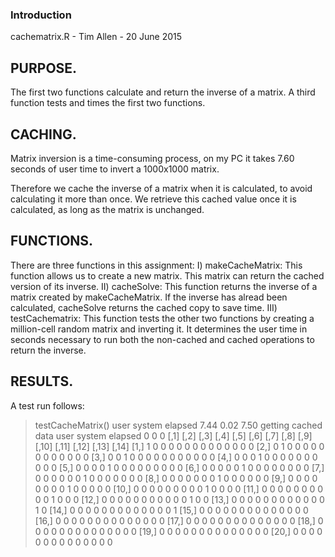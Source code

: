### Introduction
cachematrix.R - Tim Allen - 20 June 2015

## PURPOSE.
The first two functions calculate and return the inverse of a matrix. A third function tests and times the first two functions.

## CACHING.
Matrix inversion is a time-consuming process, on my PC it takes 7.60 seconds of user time to invert a 1000x1000 matrix.

Therefore we cache the inverse of  a matrix when it is calculated, to avoid calculating it more than once. We retrieve this cached value once it is calculated, as long as the matrix is unchanged.

## FUNCTIONS.
There are three functions in this assignment:
I) makeCacheMatrix: This function allows us to create a new matrix. This matrix can return the cached version of its inverse.
II) cacheSolve: This function returns the inverse of a matrix created by makeCacheMatrix.  If the inverse has alread been calculated, cacheSolve returns the cached copy to save time.
III) testCachematrix: This function tests the other two functions by creating a million-cell random matrix and inverting it. It determines the user time in seconds necessary to run both the non-cached and cached operations to return the inverse.

## RESULTS.
A test run follows:
> testCacheMatrix()
   user  system elapsed 
   7.44    0.02    7.50 
getting cached data
   user  system elapsed 
      0       0       0 
      [,1] [,2] [,3] [,4] [,5] [,6] [,7] [,8] [,9] [,10] [,11] [,12] [,13] [,14]
 [1,]    1    0    0    0    0    0    0    0    0     0     0     0     0     0
 [2,]    0    1    0    0    0    0    0    0    0     0     0     0     0     0
 [3,]    0    0    1    0    0    0    0    0    0     0     0     0     0     0
 [4,]    0    0    0    1    0    0    0    0    0     0     0     0     0     0
 [5,]    0    0    0    0    1    0    0    0    0     0     0     0     0     0
 [6,]    0    0    0    0    0    1    0    0    0     0     0     0     0     0
 [7,]    0    0    0    0    0    0    1    0    0     0     0     0     0     0
 [8,]    0    0    0    0    0    0    0    1    0     0     0     0     0     0
 [9,]    0    0    0    0    0    0    0    0    1     0     0     0     0     0
[10,]    0    0    0    0    0    0    0    0    0     1     0     0     0     0
[11,]    0    0    0    0    0    0    0    0    0     0     1     0     0     0
[12,]    0    0    0    0    0    0    0    0    0     0     0     1     0     0
[13,]    0    0    0    0    0    0    0    0    0     0     0     0     1     0
[14,]    0    0    0    0    0    0    0    0    0     0     0     0     0     1
[15,]    0    0    0    0    0    0    0    0    0     0     0     0     0     0
[16,]    0    0    0    0    0    0    0    0    0     0     0     0     0     0
[17,]    0    0    0    0    0    0    0    0    0     0     0     0     0     0
[18,]    0    0    0    0    0    0    0    0    0     0     0     0     0     0
[19,]    0    0    0    0    0    0    0    0    0     0     0     0     0     0
[20,]    0    0    0    0    0    0    0    0    0     0     0     0     0     0